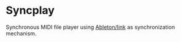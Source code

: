 # Syncplay

Synchronous MIDI file player using [Ableton/link](https://github.com/Ableton/link) as synchronization mechanism.
